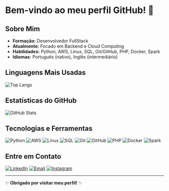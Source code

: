 # Bem-vindo ao meu perfil GitHub! 👋

## Sobre Mim

- **Formação:** Desenvolvedor FullStack
- **Atualmente:** Focado em Backend e Cloud Computing
- **Habilidades:** Python, AWS, Linux, SQL, Git/GitHub, PHP, Docker, Spark
- **Idiomas:** Português (nativo), Inglês (intermediário)

## Linguagens Mais Usadas

![Top Langs](https://github-readme-stats.vercel.app/api/top-langs/?username=cesseti&layout=compact&theme=dark)

## Estatísticas do GitHub

![GitHub Stats](https://github-readme-stats.vercel.app/api?username=cesseti&show_icons=true&theme=dark)

## Tecnologias e Ferramentas

![Python](https://img.shields.io/badge/-Python-3776AB?logo=python&logoColor=white)
![AWS](https://img.shields.io/badge/-AWS-232F3E?logo=amazon-aws&logoColor=white)
![Linux](https://img.shields.io/badge/-Linux-FCC624?logo=linux&logoColor=black)
![SQL](https://img.shields.io/badge/-SQL-4479A1?logo=postgresql&logoColor=white)
![Git](https://img.shields.io/badge/-Git-F05032?logo=git&logoColor=white)
![GitHub](https://img.shields.io/badge/-GitHub-181717?logo=github&logoColor=white)
![PHP](https://img.shields.io/badge/-PHP-777BB4?logo=php&logoColor=white)
![Docker](https://img.shields.io/badge/-Docker-2496ED?logo=docker&logoColor=white)
![Spark](https://img.shields.io/badge/-Spark-E25A1C?logo=apache-spark&logoColor=white)

## Entre em Contato

[![LinkedIn](https://img.shields.io/badge/-LinkedIn-0077B5?logo=linkedin&logoColor=white)](https://www.linkedin.com/in/seu-linkedin/)
[![Email](https://img.shields.io/badge/-Email-D14836?logo=gmail&logoColor=white)](mailto:seu-email@example.com)
[![Instagram](https://img.shields.io/badge/-Instagram-E4405F?logo=instagram&logoColor=white)](https://www.instagram.com/seu-instagram/)

---

✨ **Obrigado por visitar meu perfil!** ✨
